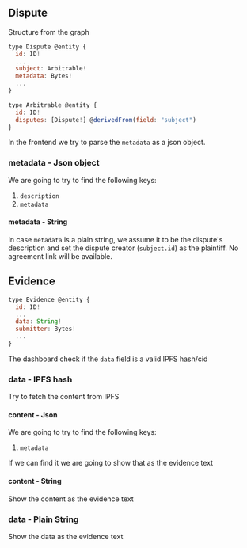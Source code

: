 
## Dispute

Structure from the graph

```javascript
type Dispute @entity {
  id: ID!
  ...
  subject: Arbitrable!
  metadata: Bytes!
  ...
}
```

```javascript
type Arbitrable @entity {
  id: ID!
  disputes: [Dispute!] @derivedFrom(field: "subject")
}
```

In the frontend we try to parse the `metadata` as a json object.

### metadata - Json object

We are going to try to find the following keys:

1. `description`
2. `metadata`

#### metadata - String

In case `metadata` is a plain string, we assume it to be the dispute's description and set the dispute creator (`subject.id`) as the plaintiff. No agreement link will be available.


## Evidence

```javascript
type Evidence @entity {
  id: ID!
  ...
  data: String!
  submitter: Bytes!
  ...
}
```

The dashboard check if the `data` field is a valid IPFS hash/cid

### data - IPFS hash

Try to fetch the content from IPFS

#### content - Json

We are going to try to find the following keys:

1. `metadata`

If we can find it we are going to show that as the evidence text

#### content - String

Show the content as the evidence text

### data - Plain String

Show the data as the evidence text

